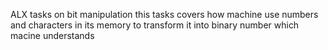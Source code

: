 ALX tasks on bit manipulation
this tasks covers how machine use numbers and characters in its memory
to transform it into binary number
which macine understands
